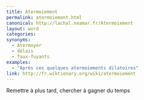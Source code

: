 ```yaml
---
title: Atermoiement
permalink: atermoiement.html
canonical: http://lachal.neamar.fr/Atermoiement
layout: word
categories:
synonyms:
  - Atermoyer
  - délais
  - faux-fuyants
examples:
  - "Après ces quelques atermoiements dilatoires"
link: http://fr.wiktionary.org/wiki/atermoiement
---
```


Remettre à plus tard, chercher à gagner du temps

